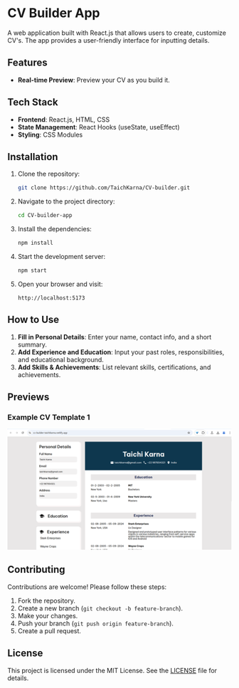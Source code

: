 # CV Builder App

A web application built with React.js that allows users to create, customize CV's. The app provides a user-friendly interface for inputting details.

## Features

- **Real-time Preview**: Preview your CV as you build it.

## Tech Stack

- **Frontend**: React.js, HTML, CSS
- **State Management**: React Hooks (useState, useEffect)
- **Styling**: CSS Modules

## Installation

1. Clone the repository:
   ```bash
   git clone https://github.com/TaichKarna/CV-builder.git
   ```

2. Navigate to the project directory:
   ```bash
   cd CV-builder-app
   ```

3. Install the dependencies:
   ```bash
   npm install
   ```

4. Start the development server:
   ```bash
   npm start
   ```

5. Open your browser and visit:
   ```
   http://localhost:5173
   ```

## How to Use

1. **Fill in Personal Details**: Enter your name, contact info, and a short summary.
2. **Add Experience and Education**: Input your past roles, responsibilities, and educational background.
3. **Add Skills & Achievements**: List relevant skills, certifications, and achievements.

## Previews

### Example CV Template 1
![Example CV Template 1](240924_03h28m30s_screenshot.png)


## Contributing

Contributions are welcome! Please follow these steps:

1. Fork the repository.
2. Create a new branch (`git checkout -b feature-branch`).
3. Make your changes.
4. Push your branch (`git push origin feature-branch`).
5. Create a pull request.

## License

This project is licensed under the MIT License. See the [LICENSE](LICENSE) file for details.


